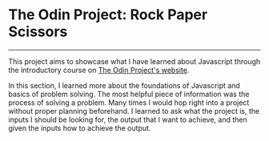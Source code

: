 # The Odin Project: Rock Paper Scissors
---
This project aims to showcase what I have learned about Javascript through the introductory course on [The Odin Project's website](https://www.theodinproject.com/about).

In this section, I learned more about the foundations of Javascript and basics of problem solving. The most helpful piece of information was the process of solving a problem. Many times I would hop right into a project without proper planning beforehand. I learned to ask what the project is, the inputs I should be looking for, the output that I want to achieve, and then given the inputs how to achieve the output.